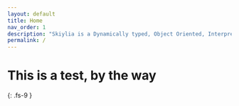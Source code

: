 ```yaml
---
layout: default
title: Home
nav_order: 1
description: "Skiylia is a Dynamically typed, Object Oriented, Interpreted Programming Language."
permalink: /
---
```


# This is a test, by the way
{: .fs-9 }

